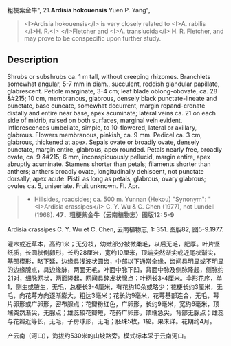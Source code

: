粗梗紫金牛",
21.**Ardisia hokouensis** Yuen P. Yang",

> &lt;I&gt;Ardisia hokouensis&lt;/I&gt; is very closely related to &lt;I&gt;A. rabilis &lt;/I&gt;H. R.&lt;I&gt; &lt;/I&gt;Fletcher and &lt;I&gt;A. translucida&lt;/I&gt; H. R. Fletcher, and may prove to be conspecific upon further study.

## Description
Shrubs or subshrubs ca. 1 m tall, without creeping rhizomes. Branchlets somewhat angular, 5-7 mm in diam., succulent, reddish glandular papillate, glabrescent. Petiole marginate, 3-4 cm; leaf blade oblong-obovate, ca. 28 &amp;#215; 10 cm, membranous, glabrous, densely black punctate-lineate and punctate, base cuneate, somewhat decurrent, margin repand-crenate distally and entire near base, apex acuminate; lateral veins ca. 21 on each side of midrib, raised on both surfaces, marginal vein evident. Inflorescences umbellate, simple, to 10-flowered, lateral or axillary, glabrous. Flowers membranous, pinkish, ca. 9 mm. Pedicel ca. 3 cm, glabrous, thickened at apex. Sepals ovate or broadly ovate, densely punctate, margin entire, glabrous, apex rounded. Petals nearly free, broadly ovate, ca. 9 &amp;#215; 6 mm, inconspicuously pellucid, margin entire, apex abruptly acuminate. Stamens shorter than petals; filaments shorter than anthers; anthers broadly ovate, longitudinally dehiscent, not punctate dorsally, apex acute. Pistil as long as petals, glabrous; ovary glabrous; ovules ca. 5, uniseriate. Fruit unknown. Fl. Apr.

> * Hillsides, roadsides; ca. 500 m. Yunnan (Hekou)
  "Synonym": "&lt;I&gt;Ardisia crassipes&lt;/I&gt; C. Y. Wu &amp; C. Chen (1977), not Lundell (1968).
**47．粗梗紫金牛（云南植物志）图版12: 5-9**

Ardisia crassipes C. Y. Wu et C. Chen, 云南植物志, 1: 351. 图版82, 图5-9.1977.

灌木或近草本，高约1米；无分枝，幼嫩部分被微柔毛，以后无毛，肥厚。叶片坚纸质，长圆状倒卵形，长约28厘米，宽约10厘米，顶端突然渐尖或近尾状渐尖，基部楔形，略下延，边缘具浅波状圆齿，中部以下通常全缘，齿间具明显或不明显的边缘腺点，具边缘脉，两面无毛，叶面中脉下凹，背面中脉及侧脉隆起，侧脉约21对，细脉网状，两面隆起，网间具碎发状腺点；叶柄长3-4厘米。伞形花序，单1，侧生或腋生，无毛，总梗长3-4厘米，有花约10朵或略少；花梗长约3厘米，无毛，向花萼方向逐渐膨大，粗达3毫米；花长约9毫米，花萼基部连合，无毛，萼片卵形或广卵形，密布腺点；花瓣粉红色，广卵形，长约9毫米，宽约6毫米，顶端突然渐尖，无腺点；雄蕊较花瓣短，花药广卵形，顶端急尖，背部无腺点；雌蕊与花瓣近等长，无毛，子房球形，无毛；胚珠5枚，1轮。果未详。花期约4月。

产云南（河口），海拔约530米的山坡路旁。模式标本采于云南河口。
